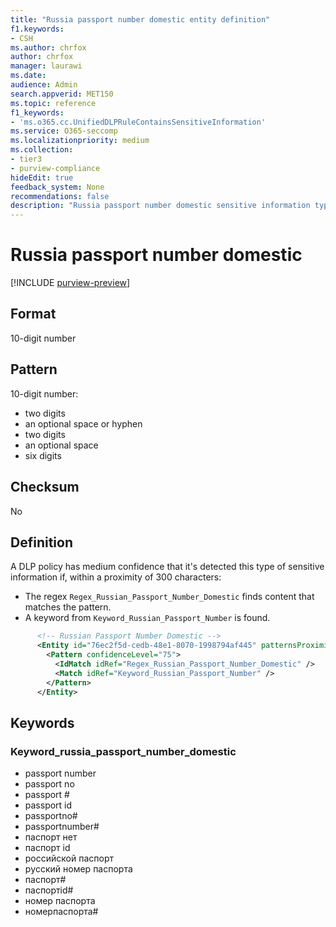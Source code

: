 ```yaml
---
title: "Russia passport number domestic entity definition"
f1.keywords:
- CSH
ms.author: chrfox
author: chrfox
manager: laurawi
ms.date:
audience: Admin
search.appverid: MET150
ms.topic: reference
f1_keywords:
- 'ms.o365.cc.UnifiedDLPRuleContainsSensitiveInformation'
ms.service: O365-seccomp
ms.localizationpriority: medium
ms.collection:
- tier3
- purview-compliance
hideEdit: true
feedback_system: None
recommendations: false
description: "Russia passport number domestic sensitive information type entity definition."
---
```


# Russia passport number domestic

[!INCLUDE [purview-preview](../includes/purview-preview.md)]

## Format

10-digit number

## Pattern

10-digit number:

- two digits
- an optional space or hyphen
- two digits
- an optional space
- six digits

## Checksum

No

## Definition

A DLP policy has medium confidence that it's detected this type of sensitive information if, within a proximity of 300 characters:

- The regex `Regex_Russian_Passport_Number_Domestic` finds content that matches the pattern.
- A keyword from `Keyword_Russian_Passport_Number` is found.

```xml
      <!-- Russian Passport Number Domestic -->
      <Entity id="76ec2f5d-cedb-48e1-8070-1998794af445" patternsProximity="300" recommendedConfidence="75">
        <Pattern confidenceLevel="75">
          <IdMatch idRef="Regex_Russian_Passport_Number_Domestic" />
          <Match idRef="Keyword_Russian_Passport_Number" />
        </Pattern>
      </Entity>
```

## Keywords

### Keyword_russia_passport_number_domestic

- passport number
- passport no
- passport #
- passport id
- passportno#
- passportnumber#
- паспорт нет
- паспорт id
- pоссийской паспорт
- pусский номер паспорта
- паспорт#
- паспортid#
- номер паспорта
- номерпаспорта#
